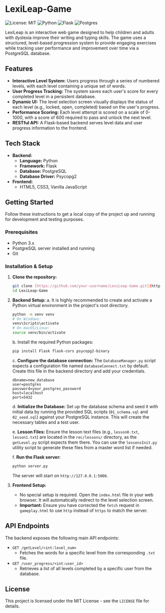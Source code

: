 # LexiLeap-Game

![License: MIT](https://img.shields.io/badge/License-MIT-yellow.svg)
![Python](https://img.shields.io/badge/python-3.x-blue.svg)
![Flask](https://img.shields.io/badge/flask-%23000.svg?style=for-the-badge&logo=flask&logoColor=white)
![Postgres](https://img.shields.io/badge/postgres-%23316192.svg?style=for-the-badge&logo=postgresql&logoColor=white)

LexiLeap is an interactive web game designed to help children and adults with dyslexia improve their writing and typing skills. The game uses a structured, level-based progression system to provide engaging exercises while tracking user performance and improvement over time via a PostgreSQL database.

## Features

-   **Interactive Level System:** Users progress through a series of numbered levels, with each level containing a unique set of words.
-   **User Progress Tracking:** The system saves each user's score for every completed level in a persistent database.
-   **Dynamic UI:** The level selection screen visually displays the status of each level (e.g., locked, open, completed) based on the user's progress.
-   **Performance Scoring:** Each level attempt is scored on a scale of 0-1000, with a score of 600 required to pass and unlock the next level.
-   **RESTful API:** A Flask-based backend serves level data and user progress information to the frontend.

## Tech Stack

-   **Backend:**
    -   **Language:** Python
    -   **Framework:** Flask
    -   **Database:** PostgreSQL
    -   **Database Driver:** Psycopg2
-   **Frontend:**
    -   HTML5, CSS3, Vanilla JavaScript

## Getting Started

Follow these instructions to get a local copy of the project up and running for development and testing purposes.

### Prerequisites

-   Python 3.x
-   PostgreSQL server installed and running
-   Git

### Installation & Setup

1.  **Clone the repository:**
    ```sh
    git clone [https://github.com/your-username/LexiLeap-Game.git](https://github.com/your-username/LexiLeap-Game.git)
    cd LexiLeap-Game
    ```

2.  **Backend Setup:**
    a. It is highly recommended to create and activate a Python virtual environment in the project's root directory.
    ```sh
    python -m venv venv
    # On Windows:
    venv\Scripts\activate
    # On macOS/Linux:
    source venv/bin/activate
    ```
    b. Install the required Python packages:
    ```sh
    pip install Flask flask-cors psycopg2-binary
    ```
    c. **Configure the database connection:** The `DatabaseManager.py` script expects a configuration file named `databaseConnect.txt` by default. Create this file in the backend directory and add your credentials.
    ```
    dbname=new_database
    user=postgres
    password=your_postgres_password
    host=localhost
    port=5432
    ```
    d. **Initialize the Database:** Set up the database schema and seed it with initial data by running the provided SQL scripts (`01_schema.sql` and `02_seed.sql`) against your PostgreSQL instance. This will create the necessary tables and a test user.

    e. **Lesson Files:** Ensure the lesson text files (e.g., `lesson0.txt`, `lesson1.txt`) are located in the `rec/lessons/` directory, as the `getLevel.py` script expects them there. You can use the `lessensInit.py` utility script to generate these files from a master word list if needed.

    f. **Run the Flask server:**
    ```sh
    python server.py
    ```
    The server will start on `http://127.0.0.1:5000`.

3.  **Frontend Setup:**
    -   No special setup is required. Open the `index.html` file in your web browser. It will automatically redirect to the level selection screen.
    -   **Important:** Ensure you have corrected the `fetch` request in `gameplay.html` to use `http` instead of `https` to match the server.

## API Endpoints

The backend exposes the following main API endpoints:

-   `GET /getLevel/<int:level_num>`
    -   Fetches the words for a specific level from the corresponding `.txt` file.
-   `GET /user_progress/<int:user_id>`
    -   Retrieves a list of all levels completed by a specific user from the database.

## License

This project is licensed under the MIT License - see the `LICENSE` file for details.
